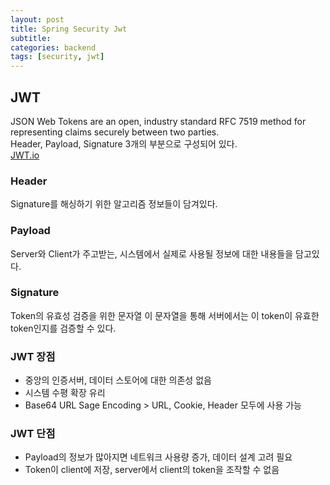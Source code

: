 ```yaml
---
layout: post
title: Spring Security Jwt
subtitle: 
categories: backend
tags: [security, jwt]
---
```

## JWT
JSON Web Tokens are an open, industry standard RFC 7519 method for representing claims securely between two parties.  
Header, Payload, Signature 3개의 부분으로 구성되어 있다.  
[JWT.io](https://jwt.io/)

### Header
Signature를 해싱하기 위한 알고리즘 정보들이 담겨있다.

### Payload
Server와 Client가 주고받는, 시스템에서 실제로 사용될 정보에 대한 내용들을 담고있다.

### Signature
Token의 유효성 검증을 위한 문자열
이 문자열을 통해 서버에서는 이 token이 유효한 token인지를 검증할 수 있다.

### JWT 장점
- 중앙의 인증서버, 데이터 스토어에 대한 의존성 없음
- 시스템 수평 확장 유리
- Base64 URL Sage Encoding > URL, Cookie, Header 모두에 사용 가능

### JWT 단점
- Payload의 정보가 많아지면 네트워크 사용량 증가, 데이터 설계 고려 필요
- Token이 client에 저장, server에서 client의 token을 조작할 수 없음